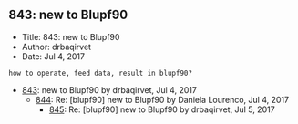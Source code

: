 ## 843: new to Blupf90

- Title: 843: new to Blupf90
- Author: drbaqirvet
- Date: Jul 4, 2017

```
how to operate, feed data, result in blupf90?
```

- [843](0843.md): new to Blupf90 by drbaqirvet, Jul 4, 2017
    - [844](0844.md): Re: [blupf90] new to Blupf90 by Daniela Lourenco, Jul 4, 2017
        - [845](0845.md): Re: [blupf90] new to Blupf90 by drbaqirvet, Jul 5, 2017
